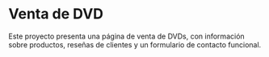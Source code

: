 # Venta de DVD
Este proyecto presenta una página de venta de DVDs, con información sobre productos, reseñas de clientes y un formulario de contacto funcional.
